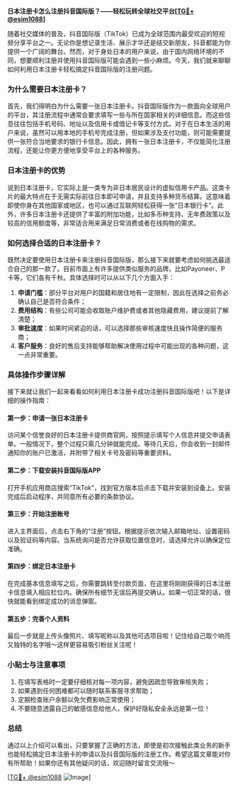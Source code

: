 **日本注册卡怎么注册抖音国际版？——轻松玩转全球社交平台[[TG💪+ @esim1088](https://t.me/s/esim1088)]**

随着社交媒体的普及，抖音国际版（TikTok）已成为全球范围内最受欢迎的短视频分享平台之一。无论你是想记录生活、展示才华还是结交新朋友，抖音都能为你提供一个广阔的舞台。然而，对于身处日本的用户来说，由于国内网络环境的不同，想要顺利注册并使用抖音国际版可能会遇到一些小麻烦。今天，我们就来聊聊如何利用日本注册卡轻松搞定抖音国际版的注册问题。

### 为什么需要日本注册卡？

首先，我们得明白为什么需要一张日本注册卡。抖音国际版作为一款面向全球用户的平台，其注册流程中通常会要求填写一些与所在国家相关的详细信息。而这些信息往往包括手机号码、地址以及信用卡或借记卡等支付方式。对于在日本生活的用户来说，虽然可以用本地的手机号完成注册，但如果涉及支付功能，则可能需要提供一张符合当地要求的银行卡信息。因此，拥有一张日本注册卡，不仅能简化注册流程，还能让你更方便地享受平台上的各种服务。

### 日本注册卡的优势

说到日本注册卡，它实际上是一类专为非日本居民设计的虚拟信用卡产品。这类卡片的最大特点在于无需实际前往日本即可申请，并且支持多种货币结算。这意味着即使你身在其他国家或地区，也可以通过互联网轻松获得一张“日本银行卡”。此外，许多日本注册卡还提供了丰富的附加功能，比如多币种支持、无年费政策以及较高的信用额度等，非常适合用来满足日常消费或者在线购物的需求。

### 如何选择合适的日本注册卡？

既然决定要使用日本注册卡来注册抖音国际版，那么接下来就要考虑如何挑选最适合自己的那一款了。目前市面上有许多提供类似服务的品牌，比如Payoneer、P卡等，它们各有千秋。具体选择时可以从以下几个方面入手：

1. **申请门槛**：部分平台对用户的国籍和居住地有一定限制，因此在选择之前务必确认自己是否符合条件；
2. **费用结构**：有些公司可能会收取账户维护费或者其他隐藏费用，建议提前了解清楚；
3. **审批速度**：如果时间紧迫的话，可以选择那些审核速度快且操作简便的服务商；
4. **客户服务**：良好的售后支持能够帮助解决使用过程中可能出现的各种问题，这一点非常重要。

### 具体操作步骤详解

接下来就让我们一起来看看如何利用日本注册卡成功注册抖音国际版吧！以下是详细的操作指南：

#### 第一步：申请一张日本注册卡
访问某个信誉良好的日本注册卡提供商官网，按照提示填写个人信息并提交申请表单。一般情况下，整个过程只需几分钟就能完成。等待几天后，你会收到一封邮件通知你的账户已激活，并附带了相关卡号及密码等重要资料。

#### 第二步：下载安装抖音国际版APP
打开手机应用商店搜索“TikTok”，找到官方版本后点击下载并安装到设备上。安装完成后启动程序，并同意所有必要的条款协议。

#### 第三步：开始注册账号
进入主界面后，点击右下角的“注册”按钮。根据提示依次输入邮箱地址、设置密码以及验证码等内容。当系统询问是否允许获取位置信息时，请选择允许以确保定位准确。

#### 第四步：绑定日本注册卡
在完成基本信息填写之后，你需要跳转至付款页面，在这里将刚刚获得的日本注册卡信息填入相应栏位内。确保所有细节无误后再提交确认。如果一切正常的话，很快就能看到绑定成功的消息弹窗。

#### 第五步：完善个人资料
最后一步就是上传头像照片、填写昵称以及其他可选项目啦！记住给自己取个响亮又独特的名字哦～这样更容易吸引粉丝关注呢！

### 小贴士与注意事项

1. 在填写表格时一定要仔细核对每一项内容，避免因疏忽导致审核失败；
2. 如果遇到任何困难都可以随时联系客服寻求帮助；
3. 定期检查账户余额以免欠费影响正常使用；
4. 不要随意透露自己的敏感信息给他人，保护好隐私安全永远是第一位！

### 总结

通过以上介绍可以看出，只要掌握了正确的方法，即使是初次接触此类业务的新手也能轻松搞定日本注册卡的申请以及抖音国际版的注册工作。希望这篇文章能对你有所帮助！如果你还有其他疑问的话，欢迎随时留言交流哦～

[[TG💪+ @esim1088](https://t.me/s/esim1088) ![Image](https://i.postimg.cc/4NQfJmqS/Snipaste-2025-05-13-00-14-12.png)]